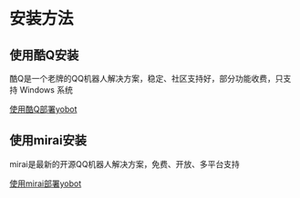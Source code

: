 # 安装方法

## 使用酷Q安装

酷Q是一个老牌的QQ机器人解决方案，稳定、社区支持好，部分功能收费，只支持 Windows 系统

[使用酷Q部署yobot](./cq.md)

## 使用mirai安装

mirai是最新的开源QQ机器人解决方案，免费、开放、多平台支持

[使用mirai部署yobot](./mirai.md)
